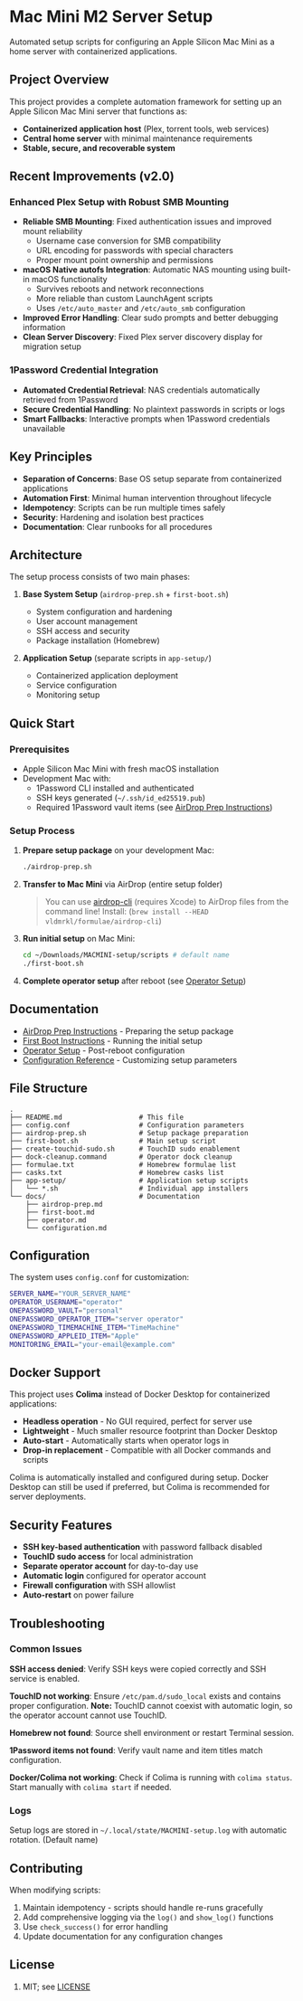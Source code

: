 # Mac Mini M2 Server Setup

Automated setup scripts for configuring an Apple Silicon Mac Mini as a home server with containerized applications.

## Project Overview

This project provides a complete automation framework for setting up an Apple Silicon Mac Mini server that functions as:

- **Containerized application host** (Plex, torrent tools, web services)
- **Central home server** with minimal maintenance requirements
- **Stable, secure, and recoverable system**

## Recent Improvements (v2.0)

### Enhanced Plex Setup with Robust SMB Mounting

- **Reliable SMB Mounting**: Fixed authentication issues and improved mount reliability
  - Username case conversion for SMB compatibility
  - URL encoding for passwords with special characters
  - Proper mount point ownership and permissions
- **macOS Native autofs Integration**: Automatic NAS mounting using built-in macOS functionality
  - Survives reboots and network reconnections
  - More reliable than custom LaunchAgent scripts
  - Uses `/etc/auto_master` and `/etc/auto_smb` configuration
- **Improved Error Handling**: Clear sudo prompts and better debugging information
- **Clean Server Discovery**: Fixed Plex server discovery display for migration setup

### 1Password Credential Integration

- **Automated Credential Retrieval**: NAS credentials automatically retrieved from 1Password
- **Secure Credential Handling**: No plaintext passwords in scripts or logs
- **Smart Fallbacks**: Interactive prompts when 1Password credentials unavailable

## Key Principles

- **Separation of Concerns**: Base OS setup separate from containerized applications
- **Automation First**: Minimal human intervention throughout lifecycle
- **Idempotency**: Scripts can be run multiple times safely
- **Security**: Hardening and isolation best practices
- **Documentation**: Clear runbooks for all procedures

## Architecture

The setup process consists of two main phases:

1. **Base System Setup** (`airdrop-prep.sh` + `first-boot.sh`)

   - System configuration and hardening
   - User account management
   - SSH access and security
   - Package installation (Homebrew)

2. **Application Setup** (separate scripts in `app-setup/`)

   - Containerized application deployment
   - Service configuration
   - Monitoring setup

## Quick Start

### Prerequisites

- Apple Silicon Mac Mini with fresh macOS installation
- Development Mac with:
  - 1Password CLI installed and authenticated
  - SSH keys generated (`~/.ssh/id_ed25519.pub`)
  - Required 1Password vault items (see [AirDrop Prep Instructions](docs/airdrop-prep.md))

### Setup Process

1. **Prepare setup package** on your development Mac:

   ```bash
   ./airdrop-prep.sh
   ```

2. **Transfer to Mac Mini** via AirDrop (entire setup folder)

   > You can use [airdrop-cli](https://github.com/vldmrkl/airdrop-cli) (requires Xcode) to AirDrop files from the command line!
   > Install: (`brew install --HEAD vldmrkl/formulae/airdrop-cli`)

3. **Run initial setup** on Mac Mini:

   ```bash
   cd ~/Downloads/MACMINI-setup/scripts # default name
   ./first-boot.sh
   ```

4. **Complete operator setup** after reboot (see [Operator Setup](docs/operator.md))

## Documentation

- [AirDrop Prep Instructions](docs/airdrop-prep.md) - Preparing the setup package
- [First Boot Instructions](docs/first-boot.md) - Running the initial setup
- [Operator Setup](docs/operator.md) - Post-reboot configuration
- [Configuration Reference](docs/configuration.md) - Customizing setup parameters

## File Structure

```plaintext
.
├── README.md                   # This file
├── config.conf                 # Configuration parameters
├── airdrop-prep.sh             # Setup package preparation
├── first-boot.sh               # Main setup script
├── create-touchid-sudo.sh      # TouchID sudo enablement
├── dock-cleanup.command        # Operator dock cleanup
├── formulae.txt                # Homebrew formulae list
├── casks.txt                   # Homebrew casks list
├── app-setup/                  # Application setup scripts
│   └── *.sh                    # Individual app installers
└── docs/                       # Documentation
    ├── airdrop-prep.md
    ├── first-boot.md
    ├── operator.md
    └── configuration.md
```

## Configuration

The system uses `config.conf` for customization:

```bash
SERVER_NAME="YOUR_SERVER_NAME"
OPERATOR_USERNAME="operator"
ONEPASSWORD_VAULT="personal"
ONEPASSWORD_OPERATOR_ITEM="server operator"
ONEPASSWORD_TIMEMACHINE_ITEM="TimeMachine"
ONEPASSWORD_APPLEID_ITEM="Apple"
MONITORING_EMAIL="your-email@example.com"
```

## Docker Support

This project uses **Colima** instead of Docker Desktop for containerized applications:

- **Headless operation** - No GUI required, perfect for server use
- **Lightweight** - Much smaller resource footprint than Docker Desktop
- **Auto-start** - Automatically starts when operator logs in
- **Drop-in replacement** - Compatible with all Docker commands and scripts

Colima is automatically installed and configured during setup. Docker Desktop can still be used if preferred, but Colima is recommended for server deployments.

## Security Features

- **SSH key-based authentication** with password fallback disabled
- **TouchID sudo access** for local administration
- **Separate operator account** for day-to-day use
- **Automatic login** configured for operator account
- **Firewall configuration** with SSH allowlist
- **Auto-restart** on power failure

## Troubleshooting

### Common Issues

**SSH access denied**: Verify SSH keys were copied correctly and SSH service is enabled.

**TouchID not working**: Ensure `/etc/pam.d/sudo_local` exists and contains proper configuration. **Note:** TouchID cannot coexist with automatic login, so the operator account cannot use TouchID.

**Homebrew not found**: Source shell environment or restart Terminal session.

**1Password items not found**: Verify vault name and item titles match configuration.

**Docker/Colima not working**: Check if Colima is running with `colima status`. Start manually with `colima start` if needed.

### Logs

Setup logs are stored in `~/.local/state/MACMINI-setup.log` with automatic rotation. (Default name)

## Contributing

When modifying scripts:

1. Maintain idempotency - scripts should handle re-runs gracefully
2. Add comprehensive logging via the `log()` and `show_log()` functions
3. Use `check_success()` for error handling
4. Update documentation for any configuration changes

## License

1. MIT; see [LICENSE](license.md)
